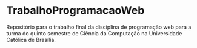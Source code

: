 # TrabalhoProgramacaoWeb
Repositório para o trabalho final da disciplina de programação web para a turma do quinto semestre de Ciência da Computação na Universidade Católica de Brasília.
